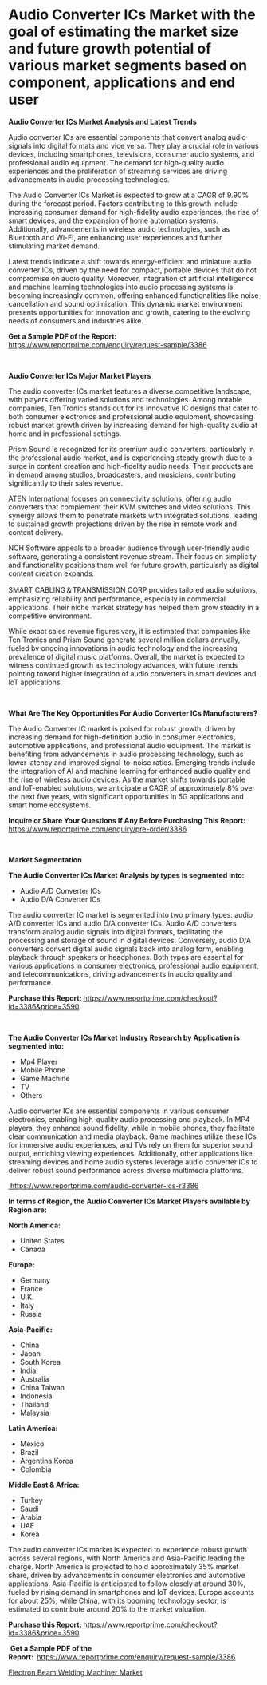 <p><h1>Audio Converter ICs Market with the goal of estimating the market size and future growth potential of various market segments based on component, applications and end user</h1></p><p><strong>Audio Converter ICs Market Analysis and Latest Trends</strong></p>
<p><p>Audio converter ICs are essential components that convert analog audio signals into digital formats and vice versa. They play a crucial role in various devices, including smartphones, televisions, consumer audio systems, and professional audio equipment. The demand for high-quality audio experiences and the proliferation of streaming services are driving advancements in audio processing technologies.</p><p>The Audio Converter ICs Market is expected to grow at a CAGR of 9.90% during the forecast period. Factors contributing to this growth include increasing consumer demand for high-fidelity audio experiences, the rise of smart devices, and the expansion of home automation systems. Additionally, advancements in wireless audio technologies, such as Bluetooth and Wi-Fi, are enhancing user experiences and further stimulating market demand.</p><p>Latest trends indicate a shift towards energy-efficient and miniature audio converter ICs, driven by the need for compact, portable devices that do not compromise on audio quality. Moreover, integration of artificial intelligence and machine learning technologies into audio processing systems is becoming increasingly common, offering enhanced functionalities like noise cancellation and sound optimization. This dynamic market environment presents opportunities for innovation and growth, catering to the evolving needs of consumers and industries alike.</p></p>
<p><strong>Get a Sample PDF of the Report:&nbsp;</strong> <a href="https://www.reportprime.com/enquiry/request-sample/3386?utm_campaign=3505&utm_medium=2&utm_source=Github&utm_content=ia&utm_term=18032025&utm_id=audio-converter-ics">https://www.reportprime.com/enquiry/request-sample/3386</a></p>
<p>&nbsp;</p>
<p><strong>Audio Converter ICs Major Market Players</strong></p>
<p><p>The audio converter ICs market features a diverse competitive landscape, with players offering varied solutions and technologies. Among notable companies, Ten Tronics stands out for its innovative IC designs that cater to both consumer electronics and professional audio equipment, showcasing robust market growth driven by increasing demand for high-quality audio at home and in professional settings.</p><p>Prism Sound is recognized for its premium audio converters, particularly in the professional audio market, and is experiencing steady growth due to a surge in content creation and high-fidelity audio needs. Their products are in demand among studios, broadcasters, and musicians, contributing significantly to their sales revenue.</p><p>ATEN International focuses on connectivity solutions, offering audio converters that complement their KVM switches and video solutions. This synergy allows them to penetrate markets with integrated solutions, leading to sustained growth projections driven by the rise in remote work and content delivery.</p><p>NCH Software appeals to a broader audience through user-friendly audio software, generating a consistent revenue stream. Their focus on simplicity and functionality positions them well for future growth, particularly as digital content creation expands.</p><p>SMART CABLING＆TRANSMISSION CORP provides tailored audio solutions, emphasizing reliability and performance, especially in commercial applications. Their niche market strategy has helped them grow steadily in a competitive environment.</p><p>While exact sales revenue figures vary, it is estimated that companies like Ten Tronics and Prism Sound generate several million dollars annually, fueled by ongoing innovations in audio technology and the increasing prevalence of digital music platforms. Overall, the market is expected to witness continued growth as technology advances, with future trends pointing toward higher integration of audio converters in smart devices and IoT applications.</p></p>
<p>&nbsp;</p>
<p><strong>What Are The Key Opportunities For Audio Converter ICs Manufacturers?</strong></p>
<p><p>The Audio Converter IC market is poised for robust growth, driven by increasing demand for high-definition audio in consumer electronics, automotive applications, and professional audio equipment. The market is benefiting from advancements in audio processing technology, such as lower latency and improved signal-to-noise ratios. Emerging trends include the integration of AI and machine learning for enhanced audio quality and the rise of wireless audio devices. As the market shifts towards portable and IoT-enabled solutions, we anticipate a CAGR of approximately 8% over the next five years, with significant opportunities in 5G applications and smart home ecosystems.</p></p>
<p><strong>Inquire or Share Your Questions If Any Before Purchasing This Report:</strong> <a href="https://www.reportprime.com/enquiry/pre-order/3386?utm_campaign=3505&utm_medium=2&utm_source=Github&utm_content=ia&utm_term=18032025&utm_id=audio-converter-ics">https://www.reportprime.com/enquiry/pre-order/3386</a></p>
<p>&nbsp;</p>
<p><strong>Market Segmentation</strong></p>
<p><strong>The Audio Converter ICs Market Analysis by types is segmented into:</strong></p>
<p><ul><li>Audio A/D Converter ICs</li><li>Audio D/A Converter ICs</li></ul></p>
<p><p>The audio converter IC market is segmented into two primary types: audio A/D converter ICs and audio D/A converter ICs. Audio A/D converters transform analog audio signals into digital formats, facilitating the processing and storage of sound in digital devices. Conversely, audio D/A converters convert digital audio signals back into analog form, enabling playback through speakers or headphones. Both types are essential for various applications in consumer electronics, professional audio equipment, and telecommunications, driving advancements in audio quality and performance.</p></p>
<p><strong>Purchase this Report:&nbsp;</strong><a href="https://www.reportprime.com/checkout?id=3386&price=3590&utm_campaign=3505&utm_medium=2&utm_source=Github&utm_content=ia&utm_term=18032025&utm_id=audio-converter-ics">https://www.reportprime.com/checkout?id=3386&price=3590</a></p>
<p>&nbsp;</p>
<p><strong>The Audio Converter ICs Market Industry Research by Application is segmented into:</strong></p>
<p><ul><li>Mp4 Player</li><li>Mobile Phone</li><li>Game Machine</li><li>TV</li><li>Others</li></ul></p>
<p><p>Audio converter ICs are essential components in various consumer electronics, enabling high-quality audio processing and playback. In MP4 players, they enhance sound fidelity, while in mobile phones, they facilitate clear communication and media playback. Game machines utilize these ICs for immersive audio experiences, and TVs rely on them for superior sound output, enriching viewing experiences. Additionally, other applications like streaming devices and home audio systems leverage audio converter ICs to deliver robust sound performance across diverse multimedia platforms.</p></p>
<p><a href="https://www.reportprime.com/audio-converter-ics-r3386?utm_campaign=3505&utm_medium=2&utm_source=Github&utm_content=ia&utm_term=18032025&utm_id=audio-converter-ics">&nbsp;https://www.reportprime.com/audio-converter-ics-r3386</a></p>
<p><strong>In terms of Region, the Audio Converter ICs Market Players available by Region are:</strong></p>
<p>
    <p> <strong> North America: </strong>
        <ul>
            <li>United States</li>
            <li>Canada</li>
        </ul>
        </p> 
    <p> <strong> Europe: </strong>
        <ul>
            <li>Germany</li>
            <li>France</li>
            <li>U.K.</li>
            <li>Italy</li>
            <li>Russia</li>
        </ul>
        </p> 
    <p> <strong> Asia-Pacific: </strong>
        <ul>
            <li>China</li>
            <li>Japan</li>
            <li>South Korea</li>
            <li>India</li>
            <li>Australia</li>
            <li>China Taiwan</li>
            <li>Indonesia</li>
            <li>Thailand</li>
            <li>Malaysia</li>
        </ul>
        </p> 
    <p> <strong> Latin America: </strong>
        <ul>
            <li>Mexico</li>
            <li>Brazil</li>
            <li>Argentina Korea</li>
            <li>Colombia</li>
        </ul>
        </p> 
    <p> <strong> Middle East & Africa: </strong>
        <ul>
            <li>Turkey</li>
            <li>Saudi</li>
            <li>Arabia</li>
            <li>UAE</li>
            <li>Korea</li>
        </ul>
    </p>
    </p>
<p><p>The audio converter ICs market is expected to experience robust growth across several regions, with North America and Asia-Pacific leading the charge. North America is projected to hold approximately 35% market share, driven by advancements in consumer electronics and automotive applications. Asia-Pacific is anticipated to follow closely at around 30%, fueled by rising demand in smartphones and IoT devices. Europe accounts for about 25%, while China, with its booming technology sector, is estimated to contribute around 20% to the market valuation.</p></p>
<p><strong>Purchase this Report: </strong><a href="https://www.reportprime.com/checkout?id=3386&price=3590&utm_campaign=3505&utm_medium=2&utm_source=Github&utm_content=ia&utm_term=18032025&utm_id=audio-converter-ics">https://www.reportprime.com/checkout?id=3386&price=3590</a></p>
<p>&nbsp;<strong>Get a Sample PDF of the Report:&nbsp;&nbsp;</strong><a href="https://www.reportprime.com/enquiry/request-sample/3386?utm_campaign=3505&utm_medium=2&utm_source=Github&utm_content=ia&utm_term=18032025&utm_id=audio-converter-ics">https://www.reportprime.com/enquiry/request-sample/3386</a></p>
<p><strong></strong></p>
<p><p><a href="https://github.com/mateyappiazo/Market-Research-Report-List-1/blob/main/electron-beam-welding-machiner-market.md?utm_campaign=3505&utm_medium=2&utm_source=Github&utm_content=ia&utm_term=18032025&utm_id=audio-converter-ics">Electron Beam Welding Machiner Market</a></p></p>